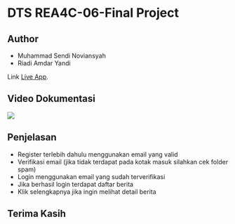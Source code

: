 # DTS REA4C-06-Final Project
## Author
- Muhammad Sendi Noviansyah
- Riadi Amdar Yandi

Link [Live App](https://dts4c-06-final.vercel.app/). 

## Video Dokumentasi
![](https://media.giphy.com/media/jg6SvVfZjeAyHUSMul/giphy.gif)

## Penjelasan

- Register terlebih dahulu menggunakan email yang valid
- Verifikasi email (jika tidak terdapat pada kotak masuk silahkan cek folder spam)
- Login menggunakan email yang sudah terverifikasi
- Jika berhasil login terdapat daftar berita
- Klik selengkapnya jika ingin melihat detail berita

## Terima Kasih

